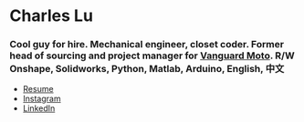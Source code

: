 # Charles Lu
### Cool guy for hire. Mechanical engineer, closet coder. Former head of sourcing and project manager for [Vanguard Moto](http://www.vanguard.nyc). R/W Onshape, Solidworks, Python, Matlab, Arduino, English, 中文 

* [Resume](http://www.ccharles.lu/CV)
* [Instagram](http://www.instagram.com/pandabahr)
* [LinkedIn](http://www.linkedin.com/in/lucharles)
